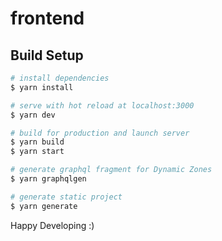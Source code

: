 # frontend

## Build Setup

```bash
# install dependencies
$ yarn install

# serve with hot reload at localhost:3000
$ yarn dev

# build for production and launch server
$ yarn build
$ yarn start

# generate graphql fragment for Dynamic Zones
$ yarn graphqlgen

# generate static project
$ yarn generate
```
Happy Developing :)